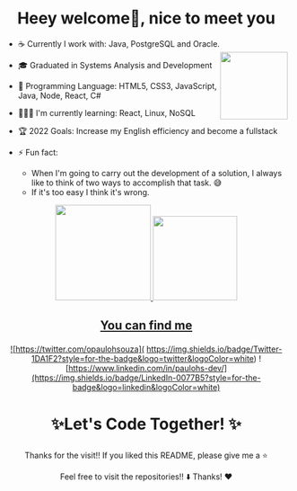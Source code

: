 <h1 align="center">Heey welcome👋, nice to meet you</h1>


- ☕ Currently I work with: Java, PostgreSQL and Oracle.<img align ="right" height="120em" src="https://c.tenor.com/GfSX-u7VGM4AAAAd/coding.gif"/>
- 🎓 Graduated in Systems Analysis and Development
- 🚀 Programming Language: HTML5, CSS3, JavaScript, Java, Node, React, C#
- 👨🏻‍💻 I'm currently learning: React, Linux, NoSQL
- 🏆️ 2022 Goals: Increase my English efficiency and become a fullstack
- ⚡ Fun fact:

    - When I'm going to carry out the development of a solution, I always like to think of two ways to accomplish that task. 😅
    - If it's too easy I think it's wrong.





<div align="center">
<a href="https://github.com/ohenriques">
<img height="170em" src="https://github-readme-stats.vercel.app/api/top-langs/?username=ohenriques&layout=compact&langs_count=7&theme=chartreuse-dark"/>
<img height="150em" src="https://github-readme-stats.vercel.app/api?username=ohenriques&show_icons=true&theme=chartreuse-dark&include_all_commits=true&count_private=true"/>
</div>

## <p align="center">You can find me

<div align="center">

![https://twitter.com/opaulohsouza](	https://img.shields.io/badge/Twitter-1DA1F2?style=for-the-badge&logo=twitter&logoColor=white)
![https://www.linkedin.com/in/paulohs-dev/](https://img.shields.io/badge/LinkedIn-0077B5?style=for-the-badge&logo=linkedin&logoColor=white)
</div>

# <p align="center"> ✨Let's Code Together! ✨
<p align="center"> Thanks for the visit!! If you liked this README, please give me a ⭐️

<p align="center"> Feel free to visit the repositories!! ⬇️ Thanks! ❤️

